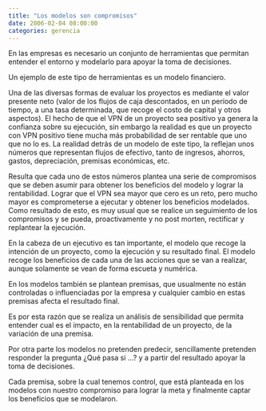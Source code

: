 ```yaml
---
title: "Los modelos son compromisos"
date: 2006-02-04 08:00:00
categories: gerencia
---
```

En las empresas es necesario un conjunto de herramientas que permitan entender el entorno y modelarlo para apoyar la toma de decisiones.

Un ejemplo de este tipo de herramientas es un modelo financiero. 

Una de las diversas formas de evaluar los proyectos es mediante el valor presente neto (valor de los flujos de caja descontados, en un período de tiempo, a una tasa determinada, que recoge el costo de capital y otros aspectos). El hecho de que el VPN de un proyecto sea positivo ya genera la confianza sobre su ejecución, sin embargo la realidad es que un proyecto con VPN positivo tiene mucha más probabilidad de ser rentable que uno que no lo es. La realidad detrás de un modelo de este tipo, la reflejan unos números que representan flujos de efectivo, tanto de ingresos, ahorros, gastos, depreciación, premisas económicas, etc.

Resulta que cada uno de estos números plantea una serie de compromisos que se deben asumir para obtener los beneficios del modelo y lograr la rentabilidad. Lograr que el VPN sea mayor que cero es un reto, pero mucho mayor es comprometerse a ejecutar y obtener los beneficios modelados. Como resultado de esto, es muy usual que se realice un seguimiento de los compromisos y se pueda, proactivamente y no post morten, rectificar y replantear la ejecución.

En la cabeza de un ejecutivo es tan importante, el modelo que recoge la intención de un proyecto, como la ejecución y su resultado final. El modelo recoge los beneficios de cada una de las acciones que se van a realizar, aunque solamente se vean de forma escueta y numérica.

En los modelos también se plantean premisas, que usualmente no están controladas o influenciadas por la empresa y cualquier cambio en estas premisas afecta el resultado final. 

Es por esta razón que se realiza un análisis de sensibilidad que permita entender cual es el impacto, en la rentabilidad de un proyecto, de la variación de una premisa.

Por otra parte los modelos no pretenden predecir, sencillamente pretenden responder la pregunta ¿Qué pasa si …? y a partir del resultado apoyar la toma de decisiones.

Cada premisa, sobre la cual tenemos control, que está planteada en los modelos con nuestro compromiso para lograr la meta y finalmente captar los beneficios que se modelaron.
